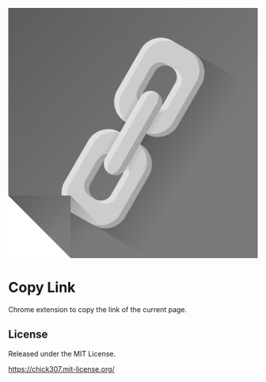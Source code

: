 ![Copy Link](https://github.com/chick307/copy-link/blob/master/images/icon-512.png)

# Copy Link

Chrome extension to copy the link of the current page.

## License

Released under the MIT License.

https://chick307.mit-license.org/
